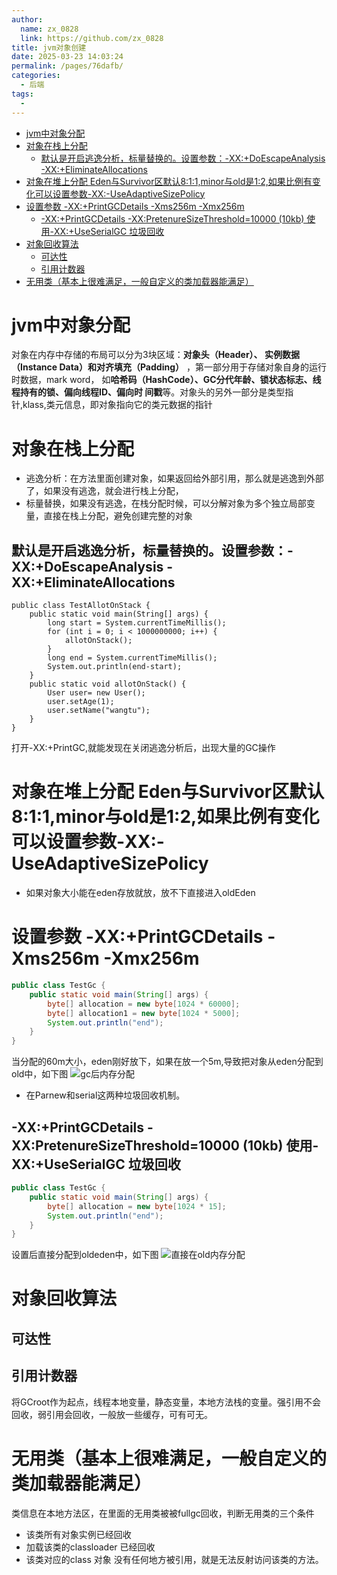 ```yaml
---
author: 
  name: zx_0828
  link: https://github.com/zx_0828
title: jvm对象创建
date: 2025-03-23 14:03:24
permalink: /pages/76dafb/
categories: 
  - 后端
tags: 
  - 
---
```


<!-- @import "[TOC]" {cmd="toc" depthFrom=1 depthTo=6 orderedList=false} -->

<!-- code_chunk_output -->

- [jvm中对象分配](#jvm中对象分配)
- [对象在栈上分配](#对象在栈上分配)
  - [默认是开启逃逸分析，标量替换的。设置参数：-XX:+DoEscapeAnalysis -XX:+EliminateAllocations](#默认是开启逃逸分析标量替换的设置参数-xxdoescapeanalysis--xxeliminateallocations)
- [对象在堆上分配 Eden与Survivor区默认8:1:1,minor与old是1:2,如果比例有变化可以设置参数-XX:-UseAdaptiveSizePolicy](#对象在堆上分配-eden与survivor区默认811minor与old是12如果比例有变化可以设置参数-xx-useadaptivesizepolicy)
- [设置参数 -XX:+PrintGCDetails -Xms256m -Xmx256m](#设置参数--xxprintgcdetails--xms256m--xmx256m)
  - [-XX:+PrintGCDetails -XX:PretenureSizeThreshold=10000 (10kb) 使用-XX:+UseSerialGC 垃圾回收](#-xxprintgcdetails--xxpretenuresizethreshold10000-10kb-使用-xxuseserialgc-垃圾回收)
- [对象回收算法](#对象回收算法)
  - [可达性](#可达性)
  - [引用计数器](#引用计数器)
- [无用类（基本上很难满足，一般自定义的类加载器能满足）](#无用类基本上很难满足一般自定义的类加载器能满足)

<!-- /code_chunk_output -->

# jvm中对象分配
对象在内存中存储的布局可以分为3块区域：**对象头（Header）、 实例数据（Instance Data）和对齐填充（Padding）** ，第一部分用于存储对象自身的运行时数据，mark word， 如**哈希码（HashCode）、GC分代年龄、锁状态标志、线程持有的锁、偏向线程ID、偏向时 间戳**等。对象头的另外一部分是类型指针,klass,类元信息，即对象指向它的类元数据的指针

# 对象在栈上分配
* 逃逸分析：在方法里面创建对象，如果返回给外部引用，那么就是逃逸到外部了，如果没有逃逸，就会进行栈上分配，
* 标量替换，如果没有逃逸，在栈分配时候，可以分解对象为多个独立局部变量，直接在栈上分配，避免创建完整的对象
## 默认是开启逃逸分析，标量替换的。设置参数：-XX:+DoEscapeAnalysis -XX:+EliminateAllocations
``` JAVA{.line_numbers}
public class TestAllotOnStack {
    public static void main(String[] args) {
        long start = System.currentTimeMillis();
        for (int i = 0; i < 1000000000; i++) {
            allotOnStack();
        }
        long end = System.currentTimeMillis();
        System.out.println(end-start);
    }
    public static void allotOnStack() {
        User user= new User();
        user.setAge(1);
        user.setName("wangtu");
    }
}
```
打开-XX:+PrintGC,就能发现在关闭逃逸分析后，出现大量的GC操作 

# 对象在堆上分配 Eden与Survivor区默认8:1:1,minor与old是1:2,如果比例有变化可以设置参数-XX:-UseAdaptiveSizePolicy
* 如果对象大小能在eden存放就放，放不下直接进入oldEden 
# 设置参数 -XX:+PrintGCDetails -Xms256m -Xmx256m 
``` java {.line_numbers}
public class TestGc {
    public static void main(String[] args) {
        byte[] allocation = new byte[1024 * 60000];
        byte[] allocation1 = new byte[1024 * 5000];
        System.out.println("end");
    }
}
```
当分配的60m大小，eden刚好放下，如果在放一个5m,导致把对象从eden分配到old中，如下图
<img :src="$withBase('/img/backend/gcallocation.png')" alt="gc后内存分配">


* 在Parnew和serial这两种垃圾回收机制。
## -XX:+PrintGCDetails -XX:PretenureSizeThreshold=10000 (10kb) 使用-XX:+UseSerialGC 垃圾回收
``` java {.line_numbers}
public class TestGc {
    public static void main(String[] args) {
        byte[] allocation = new byte[1024 * 15];
        System.out.println("end");
    }
}

```
设置后直接分配到oldeden中，如下图
<img :src="$withBase('/img/backend/gcoldallocation.png')" alt="直接在old内存分配">


# 对象回收算法
## 可达性
## 引用计数器 
将GCroot作为起点，线程本地变量，静态变量，本地方法栈的变量。强引用不会回收，弱引用会回收，一般放一些缓存，可有可无。

# 无用类（基本上很难满足，一般自定义的类加载器能满足）
类信息在本地方法区，在里面的无用类被被fullgc回收，判断无用类的三个条件
* 该类所有对象实例已经回收
* 加载该类的classloader 已经回收
* 该类对应的class 对象 没有任何地方被引用，就是无法反射访问该类的方法。
